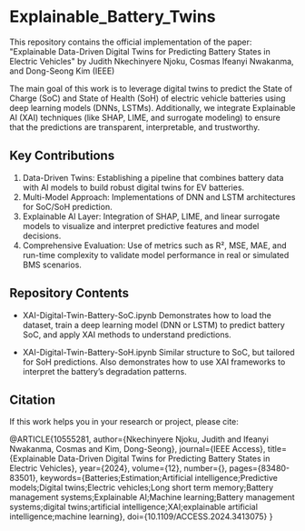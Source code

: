 # Explainable_Battery_Twins
This repository contains the official implementation of the paper:
"Explainable Data-Driven Digital Twins for Predicting Battery States in Electric Vehicles"
by Judith Nkechinyere Njoku, Cosmas Ifeanyi Nwakanma, and Dong-Seong Kim (IEEE)

The main goal of this work is to leverage digital twins to predict the State of Charge (SoC) and State of Health (SoH) of electric vehicle batteries using deep learning models (DNNs, LSTMs). 
Additionally, we integrate Explainable AI (XAI) techniques (like SHAP, LIME, and surrogate modeling) to ensure that the predictions are transparent, interpretable, and trustworthy.

## Key Contributions
1. Data-Driven Twins: Establishing a pipeline that combines battery data with AI models to build robust digital twins for EV batteries.
2. Multi-Model Approach: Implementations of DNN and LSTM architectures for SoC/SoH prediction.
3. Explainable AI Layer: Integration of SHAP, LIME, and linear surrogate models to visualize and interpret predictive features and model decisions.
4. Comprehensive Evaluation: Use of metrics such as R², MSE, MAE, and run-time complexity to validate model performance in real or simulated BMS scenarios.

## Repository Contents
* XAI-Digital-Twin-Battery-SoC.ipynb
Demonstrates how to load the dataset, train a deep learning model (DNN or LSTM) to predict battery SoC, and apply XAI methods to understand predictions.

* XAI-Digital-Twin-Battery-SoH.ipynb
Similar structure to SoC, but tailored for SoH predictions. Also demonstrates how to use XAI frameworks to interpret the battery’s degradation patterns.

## Citation
If this work helps you in your research or project, please cite:


@ARTICLE{10555281,
  author={Nkechinyere Njoku, Judith and Ifeanyi Nwakanma, Cosmas and Kim, Dong-Seong},
  journal={IEEE Access}, 
  title={Explainable Data-Driven Digital Twins for Predicting Battery States in Electric Vehicles}, 
  year={2024},
  volume={12},
  number={},
  pages={83480-83501},
  keywords={Batteries;Estimation;Artificial intelligence;Predictive models;Digital twins;Electric vehicles;Long short term memory;Battery management systems;Explainable AI;Machine learning;Battery management systems;digital twins;artificial intelligence;XAI;explainable artificial intelligence;machine learning},
  doi={10.1109/ACCESS.2024.3413075}
}
